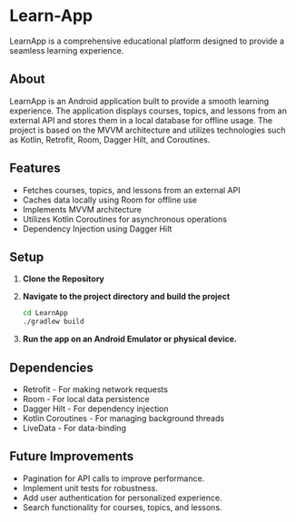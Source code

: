 # Learn-App
LearnApp is a comprehensive educational platform designed to provide a seamless learning experience.

## About

LearnApp is an Android application built to provide a smooth learning experience. The application displays courses, topics, and lessons from an external API and stores them in a local database for offline usage. The project is based on the MVVM architecture and utilizes technologies such as Kotlin, Retrofit, Room, Dagger Hilt, and Coroutines.

## Features

- Fetches courses, topics, and lessons from an external API
- Caches data locally using Room for offline use
- Implements MVVM architecture
- Utilizes Kotlin Coroutines for asynchronous operations
- Dependency Injection using Dagger Hilt

## Setup

1. **Clone the Repository**

2. **Navigate to the project directory and build the project**
    ```bash
    cd LearnApp
    ./gradlew build
    ```

3. **Run the app on an Android Emulator or physical device.**

## Dependencies

- Retrofit - For making network requests
- Room - For local data persistence
- Dagger Hilt - For dependency injection
- Kotlin Coroutines - For managing background threads
- LiveData - For data-binding

## Future Improvements

- Pagination for API calls to improve performance.
- Implement unit tests for robustness.
- Add user authentication for personalized experience.
- Search functionality for courses, topics, and lessons.
